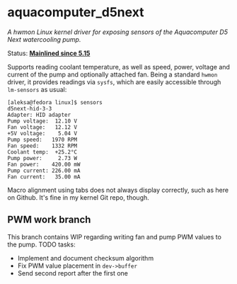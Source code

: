 # aquacomputer_d5next

*A hwmon Linux kernel driver for exposing sensors of the Aquacomputer D5 Next watercooling pump.*

Status: **[Mainlined since 5.15](https://git.kernel.org/pub/scm/linux/kernel/git/torvalds/linux.git/tree/drivers/hwmon/aquacomputer_d5next.c)**

Supports reading coolant temperature, as well as speed, power, voltage and current of the pump and optionally attached fan. Being a standard `hwmon` driver, it provides readings via `sysfs`, which are easily accessible through `lm-sensors` as usual:

```shell
[aleksa@fedora linux]$ sensors
d5next-hid-3-3
Adapter: HID adapter
Pump voltage:  12.10 V
Fan voltage:   12.12 V
+5V voltage:    5.04 V
Pump speed:   1970 RPM
Fan speed:    1332 RPM
Coolant temp:  +25.2°C
Pump power:     2.73 W
Fan power:    420.00 mW
Pump current: 226.00 mA
Fan current:   35.00 mA
```

Macro alignment using tabs does not always display correctly, such as here on Github. It's fine in my kernel Git repo, though.

## PWM work branch

This branch contains WIP regarding writing fan and pump PWM values to the pump. TODO tasks:

* Implement and document checksum algorithm
* Fix PWM value placement in `dev->buffer`
* Send second report after the first one
